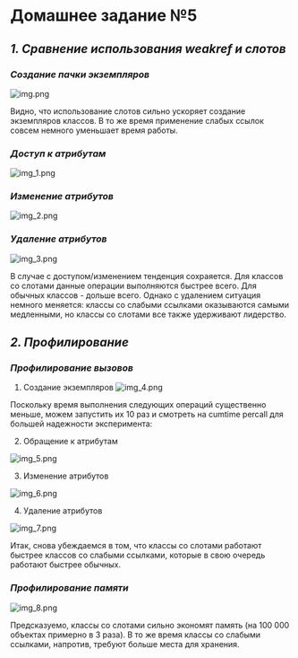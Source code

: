 **Домашнее задание  №5**
==============================

## *1. Сравнение использования weakref и слотов*

### ***Создание пачки экземпляров***

![img.png](img.png)

Видно, что использование слотов сильно ускоряет создание экземпляров классов.
В то же время применение слабых ссылок совсем немного уменьшает время работы.

### ***Доступ к атрибутам***

![img_1.png](img_1.png)

### ***Изменение атрибутов***

![img_2.png](img_2.png)

### ***Удаление атрибутов***

![img_3.png](img_3.png)


В случае с доступом/изменением тенденция сохраяется. Для классов со 
слотами данные операции выполняются быстрее всего. Для обычных классов - дольше всего.
Однако с удалением ситуация немного меняется: классы со слабыми ссылками оказываются 
самыми медленными, но классы со слотами все также удерживают лидерство.

## *2. Профилирование*

### ***Профилирование вызовов***
1. Создание экземпляров
![img_4.png](img_4.png)

Поскольку время выполнения следующих операций существенно меньше, можем запустить их 10 раз 
и смотреть на cumtime percall для большей надежности эксперимента:

2. Обращение к атрибутам

![img_5.png](img_5.png)

3. Изменение атрибутов

![img_6.png](img_6.png)

4. Удаление атрибутов

![img_7.png](img_7.png)

Итак, снова убеждаемся в том, что классы со слотами работают быстрее классов со слабыми
ссылками, которые в свою очередь работают быстрее обычных.

### ***Профилирование памяти***

![img_8.png](img_8.png)

Предсказуемо, классы со слотами сильно экономят память (на 100 000 объектах примерно в 3 раза).
В то же время классы со слабыми ссылками, напротив, требуют больше места для хранения.
